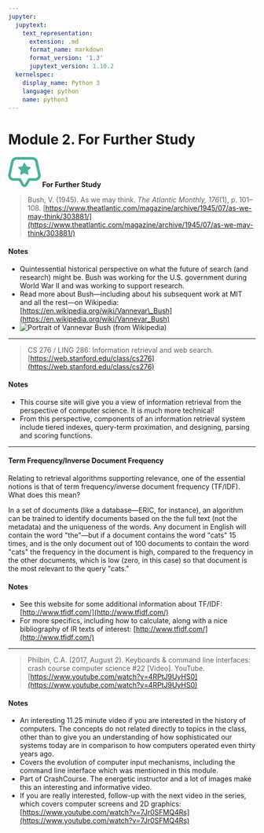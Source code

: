 ```yaml
---
jupyter:
  jupytext:
    text_representation:
      extension: .md
      format_name: markdown
      format_version: '1.3'
      jupytext_version: 1.10.2
  kernelspec:
    display_name: Python 3
    language: python
    name: python3
---
```


<!-- #region id="lWxIMazJufDs" -->

<!-- #endregion -->

<!-- #region id="NHxKj9UQufDx" -->
# Module 2. For Further Study


 **![](recommend-icon.png) For Further Study**

> Bush, V. (1945). As we may think. _The Atlantic Monthly, 176_(1), p. 101–108. [https://www.theatlantic.com/magazine/archive/1945/07/as-we-may-think/303881/](https://www.theatlantic.com/magazine/archive/1945/07/as-we-may-think/303881/)

#### Notes

*   Quintessential historical perspective on what the future of search (and research) might be. Bush was working for the U.S. government during World War II and was working to support research.
*   Read more about Bush—including about his subsequent work at MIT and all the rest—on Wikipedia: [https://en.wikipedia.org/wiki/Vannevar\_Bush](https://en.wikipedia.org/wiki/Vannevar_Bush)
*   ![Portrait of Vannevar Bush (from Wikipedia)](https://upload.wikimedia.org/wikipedia/commons/e/ea/Vannevar_Bush_portrait.jpg)

* * *

> CS 276 / LING 286: Information retrieval and web search. [https://web.stanford.edu/class/cs276](https://web.stanford.edu/class/cs276)

#### Notes

*   This course site will give you a view of information retrieval from the perspective of computer science. It is much more technical!
*   From this perspective, components of an information retrieval system include tiered indexes, query-term proximation, and designing, parsing and scoring functions.

* * *

#### **Term Frequency/Inverse Document Frequency**

Relating to retrieval algorithms supporting relevance, one of the essential notions is that of term frequency/inverse document frequency (TF/IDF). What does this mean?

In a set of documents (like a database—ERIC, for instance), an algorithm can be trained to identify documents based on the the full text (not the metadata) and the uniqueness of the words. Any document in English will contain the word "the"—but if a document contains the word "cats" 15 times, and is the only document out of 100 documents to contain the word "cats" the frequency in the document is high, compared to the frequency in the other documents, which is low (zero, in this case) so that document is the most relevant to the query "cats."

#### Notes

*   See this website for some additional information about TF/IDF: [http://www.tfidf.com/](http://www.tfidf.com/)
*   For more specifics, including how to calculate, along with a nice bibliography of IR texts of interest: [http://www.tfidf.com/](http://www.tfidf.com/)

* * *

> Philbin, C.A. (2017, August 2). Keyboards & command line interfaces: crash course computer science #22 \[Video\]. YouTube. [https://www.youtube.com/watch?v=4RPtJ9UyHS0](https://www.youtube.com/watch?v=4RPtJ9UyHS0)

#### Notes

*   An interesting 11.25 minute video if you are interested in the history of computers. The concepts do not related directly to topics in the class, other than to give you an understanding of how sophisticated our systems today are in comparison to how computers operated even thirty years ago. 
*   Covers the evolution of computer input mechanisms, including the command line interface which was mentioned in this module.
*   Part of CrashCourse. The energetic instructor and a lot of images make this an interesting and informative video.
*   If you are really interested, follow-up with the next video in the series, which covers computer screens and 2D graphics: [https://www.youtube.com/watch?v=7Jr0SFMQ4Rs](https://www.youtube.com/watch?v=7Jr0SFMQ4Rs) 
<!-- #endregion -->

```python id="mW-f8YxFufDy"

```
